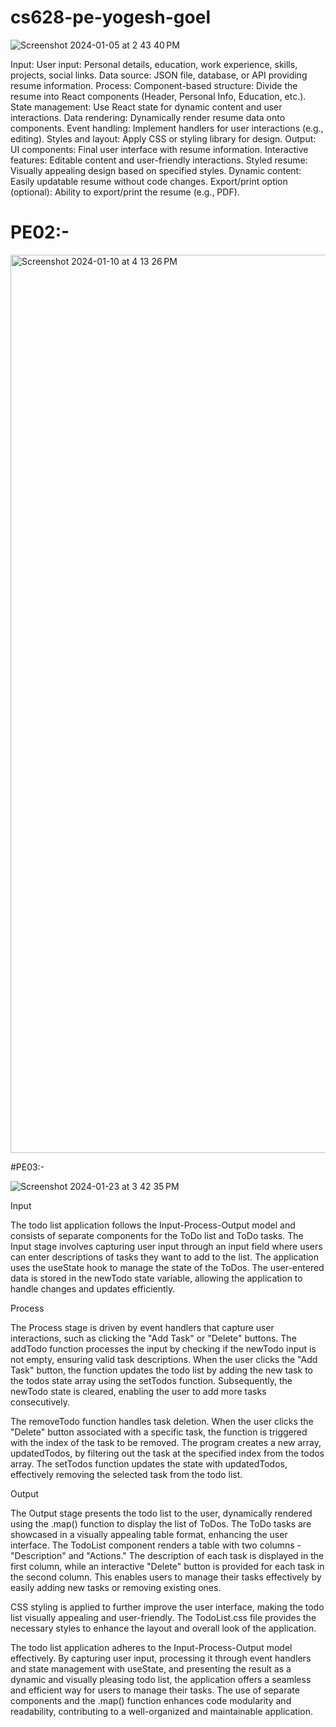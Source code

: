 # cs628-pe-yogesh-goel
![Screenshot 2024-01-05 at 2 43 40 PM](https://github.com/yogesh2699/cs628-pe-yogesh-goel/assets/24565556/fa799c59-7183-447d-9afd-d052f9eb9a46)

Input:
User input: Personal details, education, work experience, skills, projects, social links.
Data source: JSON file, database, or API providing resume information.
Process:
Component-based structure: Divide the resume into React components (Header, Personal Info, Education, etc.).
State management: Use React state for dynamic content and user interactions.
Data rendering: Dynamically render resume data onto components.
Event handling: Implement handlers for user interactions (e.g., editing).
Styles and layout: Apply CSS or styling library for design.
Output:
UI components: Final user interface with resume information.
Interactive features: Editable content and user-friendly interactions.
Styled resume: Visually appealing design based on specified styles.
Dynamic content: Easily updatable resume without code changes.
Export/print option (optional): Ability to export/print the resume (e.g., PDF).


# PE02:- 

<img width="1437" alt="Screenshot 2024-01-10 at 4 13 26 PM" src="https://github.com/yogesh2699/cs628-pe-yogesh-goel/assets/24565556/3a0aa1f4-1c5a-46d7-961f-18b4701c89e7">



#PE03:-

![Screenshot 2024-01-23 at 3 42 35 PM](https://github.com/yogesh2699/cs628-pe-yogesh-goel/assets/24565556/4dcec01a-58c8-4b23-990d-8622ea8ae329)


Input

The todo list application follows the Input-Process-Output model and consists of separate components for the ToDo list and ToDo tasks. The Input stage involves capturing user input through an input field where users can enter descriptions of tasks they want to add to the list. The application uses the useState hook to manage the state of the ToDos. The user-entered data is stored in the newTodo state variable, allowing the application to handle changes and updates efficiently.

Process


The Process stage is driven by event handlers that capture user interactions, such as clicking the "Add Task" or "Delete" buttons. The addTodo function processes the input by checking if the newTodo input is not empty, ensuring valid task descriptions. When the user clicks the "Add Task" button, the function updates the todo list by adding the new task to the todos state array using the setTodos function. Subsequently, the newTodo state is cleared, enabling the user to add more tasks consecutively.

The removeTodo function handles task deletion. When the user clicks the "Delete" button associated with a specific task, the function is triggered with the index of the task to be removed. The program creates a new array, updatedTodos, by filtering out the task at the specified index from the todos array. The setTodos function updates the state with updatedTodos, effectively removing the selected task from the todo list.

Output


The Output stage presents the todo list to the user, dynamically rendered using the .map() function to display the list of ToDos. The ToDo tasks are showcased in a visually appealing table format, enhancing the user interface. The TodoList component renders a table with two columns - "Description" and "Actions." The description of each task is displayed in the first column, while an interactive "Delete" button is provided for each task in the second column. This enables users to manage their tasks effectively by easily adding new tasks or removing existing ones.

CSS styling is applied to further improve the user interface, making the todo list visually appealing and user-friendly. The TodoList.css file provides the necessary styles to enhance the layout and overall look of the application.

The todo list application adheres to the Input-Process-Output model effectively. By capturing user input, processing it through event handlers and state management with useState, and presenting the result as a dynamic and visually pleasing todo list, the application offers a seamless and efficient way for users to manage their tasks. The use of separate components and the .map() function enhances code modularity and readability, contributing to a well-organized and maintainable application.
